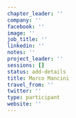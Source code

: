 ```yaml
---
chapter_leader: ''
company: ''
facebook: ''
image: ''
job_title: ''
linkedin: ''
notes: ''
project_leader: ''
sessions: []
status: add-details
title: Marco Mancini
travel_from: ''
twitter: ''
type: participant
website: ''
---
```


<!-- put more details about participant here -->